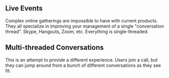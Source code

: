 ## Live Events

Complex online gatherings are impossible to have with current products. They all specialize in improving your management of a single "conversation thread". Skype, Hangouts, Zoom, etc. Everything is single-threaded.

## Multi-threaded Conversations

This is an attempt to provide a different experience. Users join a call, but they can jump around from a bunch of different conversations as they see fit.
